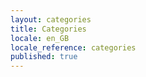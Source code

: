 ```yaml
---
layout: categories
title: Categories
locale: en_GB
locale_reference: categories
published: true
---
```


